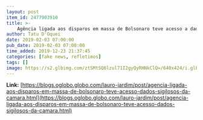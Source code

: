 ```yaml
---
layout: post
item_id: 2477903910
title: >-
    Agência ligada aos disparos em massa de Bolsonaro teve acesso a dados sigilosos da Câmara : Lauro Jardim
author: Tatu D'Oquei
date: 2019-02-03 07:00:00
pub_date: 2019-02-03 07:00:00
time_added: 2019-12-23 21:37:45
categories: [fake news, refletimos]
tags: []
image: https://s2.glbimg.com/ztSMtSQ6lzul71I2gyQyRHNkClQ=/640x424/i.glbimg.com/og/ig/infoglobo1/f/original/2019/02/01/19298600_mb_rio_de_janeiro_rj_15-12-2011_decoracao_da_am4_-_agencia_digital_montada_dentro_da_f.jpg
---
```


**Link:** [https://blogs.oglobo.globo.com/lauro-jardim/post/agencia-ligada-aos-disparos-em-massa-de-bolsonaro-teve-acesso-dados-sigilosos-da-camara.html](https://blogs.oglobo.globo.com/lauro-jardim/post/agencia-ligada-aos-disparos-em-massa-de-bolsonaro-teve-acesso-dados-sigilosos-da-camara.html)

